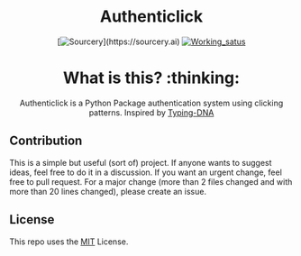 <h1 align="center">Authenticlick</h1>

<div align="center">
  
  [![Sourcery](https://img.shields.io/badge/Sourcery-enabled-brightgreen?style="for-the-badge")](https://sourcery.ai)
  [![Working_satus](https://img.shields.io/static/v1?label=Working%20status&message=Inactive&color=red&style=for-the-badge&logo=python)](https://github.com/Wjplatformer/Sudoku_Generator)

</div>

<h1 align="center">What is this? :thinking:</h1>
<p align="center">Authenticlick is a Python Package authentication system using clicking patterns. Inspired by <a href="https://github.com/TypingDNA", alt='Typing DNA site'>Typing-DNA</a></p>

## Contribution
This is a simple but useful (sort of) project. If anyone wants to suggest ideas, feel free to do it in a discussion. If you want an urgent change, feel free to pull request. For a major change (more than 2 files changed and with more than 20 lines changed), please create an issue.

## License
This repo uses the [MIT](https://github.com/Wjplatformer/Authenticlick/blob/master/LICENSE) License.

<!-- markdown code colourdarkspringgreen-->

